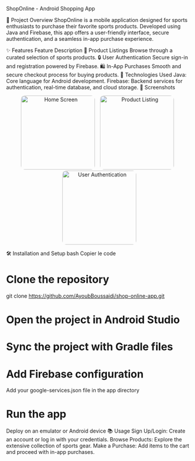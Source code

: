 ShopOnline - Android Shopping App
 
 

🛒 Project Overview
ShopOnline is a mobile application designed for sports enthusiasts to purchase their favorite sports products. Developed using Java and Firebase, this app offers a user-friendly interface, secure authentication, and a seamless in-app purchase experience.

✨ Features
Feature	Description
🏀 Product Listings	Browse through a curated selection of sports products.
🔒 User Authentication	Secure sign-in and registration powered by Firebase.
🛍️ In-App Purchases	Smooth and secure checkout process for buying products.
🚀 Technologies Used
Java: Core language for Android development.
Firebase: Backend services for authentication, real-time database, and cloud storage.
📸 Screenshots
<p align="center">
  <img src="login.png" alt="Home Screen" width="200" style="border-radius: 10px; margin-right: 10px;">
  <img src="admin.png" alt="Product Listing" width="200" style="border-radius: 10px; margin-right: 10px;">
  <img src="welcome.png" alt="User Authentication" width="200" style="border-radius: 10px;">
</p>

🛠️ Installation and Setup
bash
Copier le code
# Clone the repository
git clone https://github.com/AyoubBoussaidi/shop-online-app.git

# Open the project in Android Studio

# Sync the project with Gradle files

# Add Firebase configuration
Add your google-services.json file in the app directory

# Run the app
Deploy on an emulator or Android device
📚 Usage
Sign Up/Login: Create an account or log in with your credentials.
Browse Products: Explore the extensive collection of sports gear.
Make a Purchase: Add items to the cart and proceed with in-app purchases.
